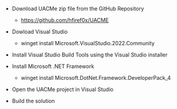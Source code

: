 - Download UACMe zip file from the GitHub Repository
	- https://github.com/hfiref0x/UACME

- Dowload Visual Studio
	- winget install Microsoft.VisualStudio.2022.Community

- Install Visual Studio Build Tools using the Visual Studio installer

- Install Microsoft .NET Framework
	- winget install Microsoft.DotNet.Framework.DeveloperPack_4

- Open the UACMe project in Visual Studio

- Build the solution